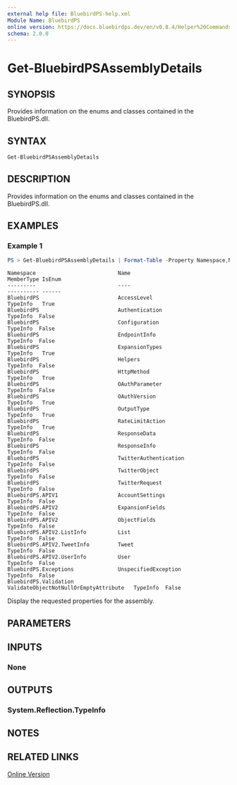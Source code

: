 ```yaml
---
external help file: BluebirdPS-help.xml
Module Name: BluebirdPS
online version: https://docs.bluebirdps.dev/en/v0.8.4/Helper%20Commands/Get-BluebirdPSAssemblyDetails/
schema: 2.0.0
---
```


# Get-BluebirdPSAssemblyDetails

## SYNOPSIS

Provides information on the enums and classes contained in the BluebirdPS.dll.

## SYNTAX

```powershell
Get-BluebirdPSAssemblyDetails
```

## DESCRIPTION

Provides information on the enums and classes contained in the BluebirdPS.dll.

## EXAMPLES

### Example 1

```powershell
PS > Get-BluebirdPSAssemblyDetails | Format-Table -Property Namespace,Name,BaseType,IsEnum
```

```text
Namespace                          Name                                  MemberType IsEnum
---------                          ----                                  ---------- ------
BluebirdPS                         AccessLevel                             TypeInfo   True
BluebirdPS                         Authentication                          TypeInfo  False
BluebirdPS                         Configuration                           TypeInfo  False
BluebirdPS                         EndpointInfo                            TypeInfo  False
BluebirdPS                         ExpansionTypes                          TypeInfo   True
BluebirdPS                         Helpers                                 TypeInfo  False
BluebirdPS                         HttpMethod                              TypeInfo   True
BluebirdPS                         OAuthParameter                          TypeInfo  False
BluebirdPS                         OAuthVersion                            TypeInfo   True
BluebirdPS                         OutputType                              TypeInfo   True
BluebirdPS                         RateLimitAction                         TypeInfo   True
BluebirdPS                         ResponseData                            TypeInfo  False
BluebirdPS                         ResponseInfo                            TypeInfo  False
BluebirdPS                         TwitterAuthentication                   TypeInfo  False
BluebirdPS                         TwitterObject                           TypeInfo  False
BluebirdPS                         TwitterRequest                          TypeInfo  False
BluebirdPS.APIV1                   AccountSettings                         TypeInfo  False
BluebirdPS.APIV2                   ExpansionFields                         TypeInfo  False
BluebirdPS.APIV2                   ObjectFields                            TypeInfo  False
BluebirdPS.APIV2.ListInfo          List                                    TypeInfo  False
BluebirdPS.APIV2.TweetInfo         Tweet                                   TypeInfo  False
BluebirdPS.APIV2.UserInfo          User                                    TypeInfo  False
BluebirdPS.Exceptions              UnspecifiedException                    TypeInfo  False
BluebirdPS.Validation              ValidateObjectNotNullOrEmptyAttribute   TypeInfo  False
```

Display the requested properties for the assembly.

## PARAMETERS

## INPUTS

### None

## OUTPUTS

### System.Reflection.TypeInfo

## NOTES

## RELATED LINKS

[Online Version](https://docs.bluebirdps.dev/en/v0.8.4/Helper%20Commands/Get-BluebirdPSAssemblyDetails)
